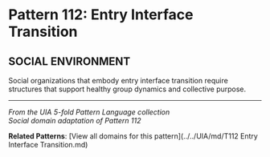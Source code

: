 # Pattern 112: Entry Interface Transition

## SOCIAL ENVIRONMENT

Social organizations that embody entry interface transition require structures that support healthy group dynamics and collective purpose.

---

*From the UIA 5-fold Pattern Language collection*  
*Social domain adaptation of Pattern 112*

**Related Patterns**: [View all domains for this pattern](../../UIA/md/T112 Entry Interface Transition.md)